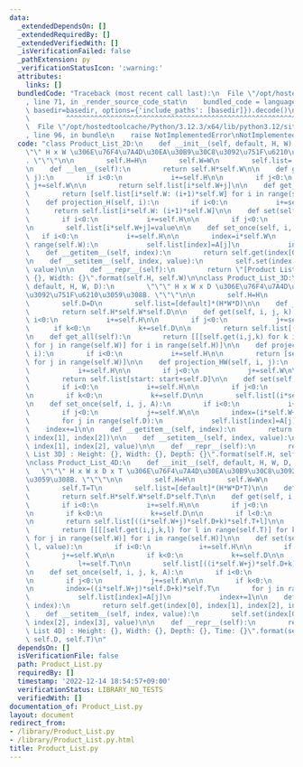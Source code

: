 ```yaml
---
data:
  _extendedDependsOn: []
  _extendedRequiredBy: []
  _extendedVerifiedWith: []
  _isVerificationFailed: false
  _pathExtension: py
  _verificationStatusIcon: ':warning:'
  attributes:
    links: []
  bundledCode: "Traceback (most recent call last):\n  File \"/opt/hostedtoolcache/Python/3.12.3/x64/lib/python3.12/site-packages/onlinejudge_verify/documentation/build.py\"\
    , line 71, in _render_source_code_stat\n    bundled_code = language.bundle(stat.path,\
    \ basedir=basedir, options={'include_paths': [basedir]}).decode()\n          \
    \         ^^^^^^^^^^^^^^^^^^^^^^^^^^^^^^^^^^^^^^^^^^^^^^^^^^^^^^^^^^^^^^^^^^^^^^^^^^^^^^^^^\n\
    \  File \"/opt/hostedtoolcache/Python/3.12.3/x64/lib/python3.12/site-packages/onlinejudge_verify/languages/python.py\"\
    , line 96, in bundle\n    raise NotImplementedError\nNotImplementedError\n"
  code: "class Product_List_2D:\n    def __init__(self, default, H, W):\n        \"\
    \"\" H x W \u306E\u76F4\u7A4D\u30EA\u30B9\u30C8\u3092\u751F\u6210\u3059\u308B\
    . \"\"\"\n\n        self.H=H\n        self.W=W\n        self.list=[default]*(H*W)\n\
    \n    def __len__(self):\n        return self.H*self.W\n\n    def get(self, i,\
    \ j):\n        if i<0:\n            i+=self.H\n\n        if j<0:\n           \
    \ j+=self.W\n\n        return self.list[i*self.W+j]\n\n    def get_all(self):\n\
    \        return [self.list[i*self.W: (i+1)*self.W] for i in range(self.H)]\n\n\
    \    def projection_H(self, i):\n        if i<0:\n            i+=self.H\n\n  \
    \      return self.list[i*self.W: (i+1)*self.W]\n\n    def set(self, i, j, value):\n\
    \        if i<0:\n            i+=self.H\n\n        if j<0:\n            j+=self.W\n\
    \n        self.list[i*self.W+j]=value\n\n    def set_once(self, i, A):\n     \
    \   if i<0:\n            i+=self.H\n\n        index=i*self.W\n        for j in\
    \ range(self.W):\n            self.list[index]=A[j]\n            index+=1\n\n\
    \    def __getitem__(self, index):\n        return self.get(index[0], index[1])\n\
    \n    def __setitem__(self, index, value):\n        self.set(index[0], index[1],\
    \ value)\n\n    def __repr__(self):\n        return \"[Product List 2D] : Height:\
    \ {}, Width: {}\".format(self.H, self.W)\n\nclass Product_List_3D:\n    def __init__(self,\
    \ default, H, W, D):\n        \"\"\" H x W x D \u306E\u76F4\u7A4D\u30EA\u30B9\u30C8\
    \u3092\u751F\u6210\u3059\u308B. \"\"\"\n\n        self.H=H\n        self.W=W\n\
    \        self.D=D\n        self.list=[default]*(H*W*D)\n\n    def __len__(self):\n\
    \        return self.H*self.W*self.D\n\n    def get(self, i, j, k):\n        if\
    \ i<0:\n            i+=self.H\n\n        if j<0:\n            j+=self.W\n\n  \
    \      if k<0:\n            k+=self.D\n\n        return self.list[(i*self.W+j)*self.D+k]\n\
    \n    def get_all(self):\n        return [[[self.get(i,j,k) for k in range(self.D)]\
    \ for j in range(self.W)] for i in range(self.H)]\n\n    def projection_H(self,\
    \ i):\n        if i<0:\n            i+=self.H\n\n        return [self.projection_HW(i,j)\
    \ for j in range(self.W)]\n\n    def projection_HW(self, i, j):\n        if i<0:\n\
    \            i+=self.H\n\n        if j<0:\n            j+=self.W\n\n        start=(i*self.W+j)*self.D\n\
    \        return self.list[start: start+self.D]\n\n    def set(self, i, j, k, value):\n\
    \        if i<0:\n            i+=self.H\n\n        if j<0:\n            j+=self.W\n\
    \n        if k<0:\n            k+=self.D\n\n        self.list[(i*self.W+j)*self.D+k]=value\n\
    \n    def set_once(self, i, j, A):\n        if i<0:\n            i+=self.H\n\n\
    \        if j<0:\n            j+=self.W\n\n        index=(i*self.W+j)*self.D\n\
    \        for j in range(self.D):\n            self.list[index]=A[j]\n        \
    \    index+=1\n\n    def __getitem__(self, index):\n        return self.get(index[0],\
    \ index[1], index[2])\n\n    def __setitem__(self, index, value):\n        self.set(index[0],\
    \ index[1], index[2], value)\n\n    def __repr__(self):\n        return \"[Product\
    \ List 3D] : Height: {}, Width: {}, Depth: {}\".format(self.H, self.W, self.D)\n\
    \nclass Product_List_4D:\n    def __init__(self, default, H, W, D, T):\n     \
    \   \"\"\" H x W x D x T \u306E\u76F4\u7A4D\u30EA\u30B9\u30C8\u3092\u751F\u6210\
    \u3059\u308B. \"\"\"\n\n        self.H=H\n        self.W=W\n        self.D=D\n\
    \        self.T=T\n        self.list=[default]*(H*W*D*T)\n\n    def __len__(self):\n\
    \        return self.H*self.W*self.D*self.T\n\n    def get(self, i, j, k, l):\n\
    \        if i<0:\n            i+=self.H\n\n        if j<0:\n            j+=self.W\n\
    \n        if k<0:\n            k+=self.D\n\n        if l<0:\n            l+=self.T\n\
    \n        return self.list[((i*self.W+j)*self.D+k)*self.T+l]\n\n    def get_all(self):\n\
    \        return [[[[self.get(i,j,k,l) for l in range(self.T)] for k in range(self.D)]\
    \ for j in range(self.W)] for i in range(self.H)]\n\n    def set(self, i, j, k,\
    \ l, value):\n        if i<0:\n            i+=self.H\n\n        if j<0:\n    \
    \        j+=self.W\n\n        if k<0:\n            k+=self.D\n\n        if l<0:\n\
    \            l+=self.T\n\n        self.list[((i*self.W+j)*self.D+k)*self.T+l]=value\n\
    \n    def set_once(self, i, j, k, A):\n        if i<0:\n            i+=self.H\n\
    \n        if j<0:\n            j+=self.W\n\n        if k<0:\n            k+=self.D\n\
    \n        index=((i*self.W+j)*self.D+k)*self.T\n        for j in range(self.T):\n\
    \            self.list[index]=A[j]\n            index+=1\n\n    def __getitem__(self,\
    \ index):\n        return self.get(index[0], index[1], index[2], index[3])\n\n\
    \    def __setitem__(self, index, value):\n        self.set(index[0], index[1],\
    \ index[2], index[3], value)\n\n    def __repr__(self):\n        return \"[Product\
    \ List 4D] : Height: {}, Width: {}, Depth: {}, Time: {}\".format(self.H, self.W,\
    \ self.D, self.T)\n"
  dependsOn: []
  isVerificationFile: false
  path: Product_List.py
  requiredBy: []
  timestamp: '2022-12-14 18:54:57+09:00'
  verificationStatus: LIBRARY_NO_TESTS
  verifiedWith: []
documentation_of: Product_List.py
layout: document
redirect_from:
- /library/Product_List.py
- /library/Product_List.py.html
title: Product_List.py
---
```

